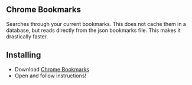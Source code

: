 ## Chrome Bookmarks
Searches through your current bookmarks. This does not cache them in a database, but reads directly from the json bookmarks file. This makes it drastically faster.

## Installing
 * Download [Chrome Bookmarks](https://github.com/blainesch/alfred-chrome-bookmarks.php/raw/master/Chrome%20Bookmarks.alfredworkflow)
 * Open and follow instructions!
